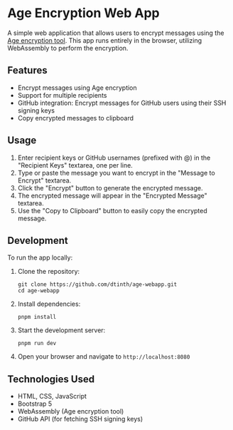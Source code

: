 # Age Encryption Web App

A simple web application that allows users to encrypt messages using the [Age encryption tool](https://age-encryption.org/). This app runs entirely in the browser, utilizing WebAssembly to perform the encryption.

## Features

- Encrypt messages using Age encryption
- Support for multiple recipients
- GitHub integration: Encrypt messages for GitHub users using their SSH signing keys
- Copy encrypted messages to clipboard

## Usage

1. Enter recipient keys or GitHub usernames (prefixed with @) in the "Recipient Keys" textarea, one per line.
2. Type or paste the message you want to encrypt in the "Message to Encrypt" textarea.
3. Click the "Encrypt" button to generate the encrypted message.
4. The encrypted message will appear in the "Encrypted Message" textarea.
5. Use the "Copy to Clipboard" button to easily copy the encrypted message.

## Development

To run the app locally:

1. Clone the repository:

   ```
   git clone https://github.com/dtinth/age-webapp.git
   cd age-webapp
   ```

2. Install dependencies:

   ```
   pnpm install
   ```

3. Start the development server:

   ```
   pnpm run dev
   ```

4. Open your browser and navigate to `http://localhost:8080`

## Technologies Used

- HTML, CSS, JavaScript
- Bootstrap 5
- WebAssembly (Age encryption tool)
- GitHub API (for fetching SSH signing keys)
